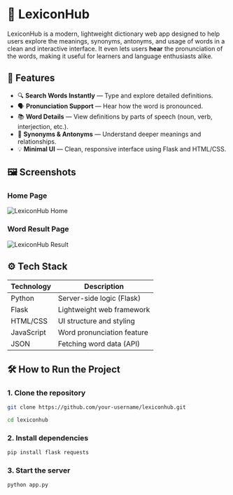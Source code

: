 # 📘 LexiconHub

LexiconHub is a modern, lightweight dictionary web app designed to help users explore the meanings, synonyms, antonyms, and usage of words in a clean and interactive interface. It even lets users **hear** the pronunciation of the words, making it useful for learners and language enthusiasts alike.

## 🚀 Features

- 🔍 **Search Words Instantly** — Type and explore detailed definitions.
- 🗣️ **Pronunciation Support** — Hear how the word is pronounced.
- 📚 **Word Details** — View definitions by parts of speech (noun, verb, interjection, etc.).
- 🔁 **Synonyms & Antonyms** — Understand deeper meanings and relationships.
- 💡 **Minimal UI** — Clean, responsive interface using Flask and HTML/CSS.

## 🖼️ Screenshots

### Home Page
![LexiconHub Home](./assets/home.png)

### Word Result Page
![LexiconHub Result](./assets/result.png)

## ⚙️ Tech Stack

| Technology | Description               |
|------------|---------------------------|
| Python     | Server-side logic (Flask) |
| Flask      | Lightweight web framework |
| HTML/CSS   | UI structure and styling  |
| JavaScript | Word pronunciation feature|
| JSON       | Fetching word data (API)  |

## 🛠️ How to Run the Project

### 1. Clone the repository
```bash
git clone https://github.com/your-username/lexiconhub.git
```

```bash
cd lexiconhub
```

### 2. Install dependencies
```bash
pip install flask requests
```

### 3. Start the server
```bash
python app.py
```

